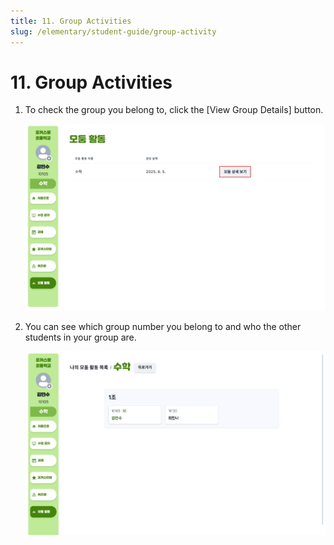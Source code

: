 ```yaml
---
title: 11. Group Activities
slug: /elementary/student-guide/group-activity
---
```


# 11. Group Activities

1. To check the group you belong to, click the [View Group Details] button.

   ![](/img/kr/elementary/student/11-01.jpg)

2. You can see which group number you belong to and who the other students in your group are.

   ![](/img/kr/elementary/student/11-02.jpg)
